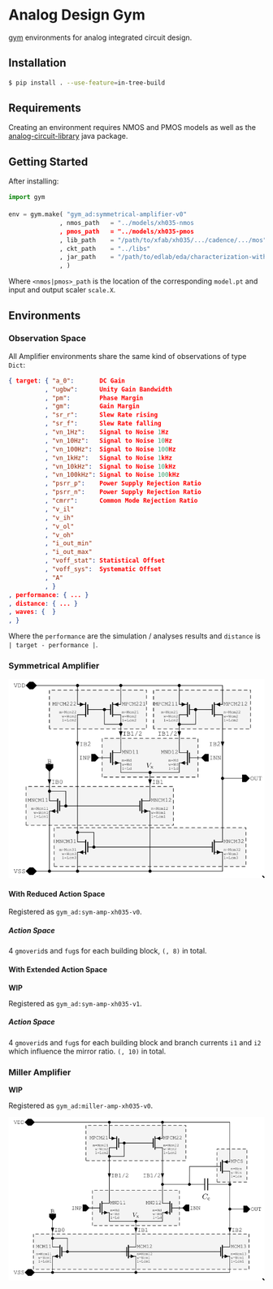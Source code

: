# Analog Design Gym

[gym](https://gym.openai.com/) environments for analog integrated circuit design.

## Installation

```bash
$ pip install . --use-feature=in-tree-build
```

## Requirements

Creating an environment requires NMOS and PMOS models as well as the
[analog-circuit-library](https://gitlab-forschung.reutlingen-university.de/schweikm/analog-circuit-library)
java package.

## Getting Started

After installing:

```python
import gym

env = gym.make( "gym_ad:symmetrical-amplifier-v0"
              , nmos_path   = "../models/xh035-nmos
              , pmos_path   = "../models/xh035-pmos
              , lib_path    = "/path/to/xfab/xh035/.../cadence/.../mos"
              , ckt_path    = "../libs"
              , jar_path    = "/path/to/edlab/eda/characterization-with-dependencies.jar"
              , )
```

Where `<nmos|pmos>_path` is the location of the corresponding `model.pt` and
input and output scaler `scale.X`.

## Environments

### Observation Space

All Amplifier environments share the same kind of observations of type `Dict`:

```json
{ target: { "a_0":       DC Gain
          , "ugbw":      Unity Gain Bandwidth
          , "pm":        Phase Margin
          , "gm":        Gain Margin
          , "sr_r":      Slew Rate rising
          , "sr_f":      Slew Rate falling
          , "vn_1Hz":    Signal to Noise 1Hz
          , "vn_10Hz":   Signal to Noise 10Hz
          , "vn_100Hz":  Signal to Noise 100Hz
          , "vn_1kHz":   Signal to Noise 1kHz
          , "vn_10kHz":  Signal to Noise 10kHz
          , "vn_100kHz": Signal to Noise 100kHz
          , "psrr_p":    Power Supply Rejection Ratio
          , "psrr_n":    Power Supply Rejection Ratio
          , "cmrr":      Common Mode Rejection Ratio
          , "v_il" 
          , "v_ih" 
          , "v_ol"
          , "v_oh" 
          , "i_out_min" 
          , "i_out_max"
          , "voff_stat": Statistical Offset
          , "voff_sys":  Systematic Offset
          , "A"
          , }
, performance: { ... }
, distance: { ... }
, waves: {  }
, }
```

Where the `performance` are the simulation / analyses results and `distance` is
`| target - performance |`.

### Symmetrical Amplifier

![sym](https://raw.githubusercontent.com/AugustUnderground/smacd2021-b4.4/master/notebooks/fig/sym.png)

#### With Reduced Action Space

Registered as `gym_ad:sym-amp-xh035-v0`.

##### Action Space

4 `gmoverid`s and `fug`s for each building block, `(, 8)` in total.

#### With Extended Action Space

**WIP**

Registered as `gym_ad:sym-amp-xh035-v1`.

##### Action Space

4 `gmoverid`s and `fug`s for each building block and branch currents `i1` and
`i2` which influence the mirror ratio. `(, 10)` in total.

### Miller Amplifier

**WIP**

Registered as `gym_ad:miller-amp-xh035-v0`.

![moa](https://raw.githubusercontent.com/AugustUnderground/smacd2021-b4.4/master/notebooks/fig/moa.png)
